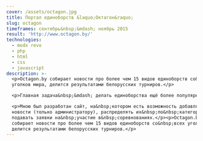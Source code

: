 ```yaml
---
cover: /assets/octagon.jpg
title: Портал единоборств &laquo;Октагон&raquo;
slug: octagon
timeframes: сентябрь&nbsp;&mdash; ноябрь 2015
result: 'http://www.octagon.by/'
technologies:
  - modx revo
  - php
  - html
  - css
  - javascript
description: >-
  <p>Octagon.by собирает новости про более чем 15 видов единоборств со&nbsp;всех
  уголков мира, делится результатами белорусских турниров.</p>

  <p>Главная задача&nbsp;&mdash; делать единоборства ещё более популярными!</p>

  <p>Мною был разработан сайт, на&nbsp;котором есть возможность добавлять
  новости (только администратору), распределять их&nbsp;по&nbsp;категориям,
  подавать заявки на&nbsp;участие в&nbsp;соревнованиях.</p><p>Octagon.by
  собирает новости про более чем 15 видов единоборств со&nbsp;всех уголков мира,
  делится результатами белорусских турниров.</p>
---
```



